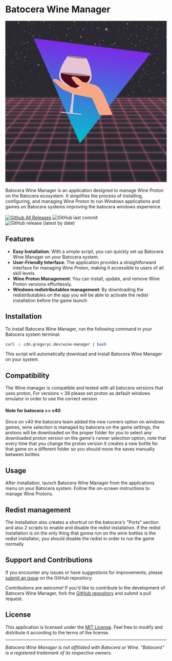 # Batocera Wine Manager

<p align="center">
  <img src="https://github.com/Gr3gorywolf/batocera_wine_manager/blob/main/assets/icons/art.png?raw=true" alt="Batocera Wine Manager Logo">
</p>

Batocera Wine Manager is an application designed to manage Wine Proton on the Batocera ecosystem. It simplifies the process of installing, configuring, and managing Wine Proton to run Windows applications and games on Batocera systems improving the batocera windows experience.
<br/>
<br/>
[![Github All Releases](https://img.shields.io/github/downloads/Gr3gorywolf/batocera_wine_manager/total.svg)]()
![GitHub last commit](https://img.shields.io/github/last-commit/Gr3gorywolf/batocera_wine_manager)
![GitHub release (latest by date)](https://img.shields.io/github/v/release/Gr3gorywolf/batocera_wine_manager?label=latest%20release)
## Features

- **Easy Installation**: With a simple script, you can quickly set up Batocera Wine Manager on your Batocera system.
- **User-Friendly Interface**: The application provides a straightforward interface for managing Wine Proton, making it accessible to users of all skill levels.
- **Wine Proton Management**: You can install, update, and remove Wine Proton versions effortlessly.
- **Windows redistributables management**: By downloading the redistributables on the app you will be able to activate the redist installation before the game launch

## Installation

To install Batocera Wine Manager, run the following command in your Batocera system terminal:

```bash
curl -L cdn.gregoryc.dev/wine-manager | bash
```

This script will automatically download and install Batocera Wine Manager on your system.
## Compatibility
The Wine manager is compatible and tested with all batocera versions that uses proton, For versions < 39 please set proton as default windows emulator in order to use the correct version
#### Note for  batocera >= v40
Since on v40 the batocera team added the new runners option on windows games, wine selection is managed by batocera on the game settings, the protons will be downloaded on the proper folder for you to select any downloaded proton version on the game's runner selection option, note that every time that you change the proton version it creates a new bottle for that game on a different folder so you should move the saves manually between bottles

## Usage

After installation, launch Batocera Wine Manager from the applications menu on your Batocera system. Follow the on-screen instructions to manage Wine Protons.

## Redist management

The installation also creates a shortcut on the batocera's "Ports" section and also 2 scripts to enable and disable the redist installation. if the redist installation is on the only thing that gonna run on the wine bottles is the redist installator, you should disable the redist in order to run the game normally

## Support and Contributions

If you encounter any issues or have suggestions for improvements, please [submit an issue](https://github.com/Gr3gorywolf/batocera_wine_manager/issues) on the GitHub repository.

Contributions are welcome! If you'd like to contribute to the development of Batocera Wine Manager, fork the [GitHub repository](https://github.com/Gr3gorywolf/batocera_wine_manager) and submit a pull request.

## License

This application is licensed under the [MIT License](https://github.com/Gr3gorywolf/batocera_wine_manager/blob/main/LICENSE). Feel free to modify and distribute it according to the terms of the license.

---

*Batocera Wine Manager is not affiliated with Batocera or Wine. "Batocera" is a registered trademark of its respective owners.*
